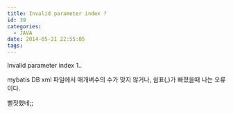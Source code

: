 ```yaml
---
title: Invalid parameter index ?
id: 39
categories:
  - JAVA
date: 2014-05-21 22:55:05
tags:
---
```


Invalid parameter index 1..

mybatis DB xml 파일에서 매개벼수의 수가 맞지 않거나, 쉼표(,)가 빠졌을때 나는 오류이다.

뻘짓했네;;